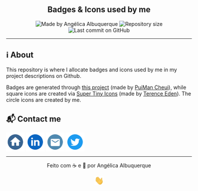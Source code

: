 <h2 align="center">
   Badges & Icons used by me
</h2>

<p align="center">
<img alt="Made by Angélica Albuquerque" src="https://img.shields.io/badge/made%20by-Angélica Albuquerque-%20?color=7777BB">
<img alt="Repository size" src="https://img.shields.io/github/repo-size/angelicaalbuquerque/badges-and-icons?color=7777BB">
<img alt="Last commit on GitHub" src="https://img.shields.io/github/last-commit/angelicaalbuquerque/badges-and-icons?color=7777BB">
</p>

---

## ℹ️ About

<p>
This repository is where I allocate badges and icons used by me in my project descriptions on Github.

Badges are generated through <a href="https://github.com/aleen42/badges" target="_blank">this project</a> (made by <a href="https://github.com/aleen42" target="_blank">PuiMan Cheui</a>), while square icons are created via <a href="https://github.com/edent/SuperTinyIcons" target="_blank">Super Tiny Icons</a> (made by <a href="https://github.com/edent/SuperTinyIcons" target="_blank">Terence Eden</a>). The circle icons are created by me.

## 📬 Contact me

<p align="left">
    <a href="https://www.frontangie.dev/" target="blank" style="text-decoration: none; color: unset;">
    <img align="center" src="https://raw.githubusercontent.com/angelicaalbuquerque/badges-and-icons/main/icons/circle/portfolio.svg" alt="frontangie.dev" height="50" width="50" />
  </a>
  <a href="https://linkedin.com/in/angelica-albuquerque/" target="blank" style="text-decoration: none; color: unset;">
    <img align="center" src="https://raw.githubusercontent.com/angelicaalbuquerque/badges-and-icons/main/icons/circle/linkedin.svg" alt="Linkedin" height="50" width="50" />
  </a>
  <a href="mailto:hi@frontangie.dev" target="blank" style="text-decoration: none;">
    <img align="center" src="https://raw.githubusercontent.com/angelicaalbuquerque/badges-and-icons/main/icons/circle/email.svg" alt="Email" height="50" width="50" />
  </a>
  <a href="https://twitter.com/frontangie" target="blank" style="text-decoration: none;">
    <img align="center" src="https://raw.githubusercontent.com/angelicaalbuquerque/badges-and-icons/main/icons/circle/twitter.svg" alt="Twitter" height="50" width="50" />
    </a>
</p>

---

<p align="center">
Feito com ☕ e 🖤 por Angélica Albuquerque
</p>

<p align="center">
<img src="https://raw.githubusercontent.com/angelicaalbuquerque/badges-and-icons/main/gif/hi.gif" width="25px"> 
</p>
